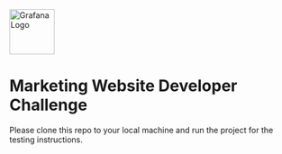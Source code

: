 

<img src="https://grafana.com/static/img/logos/grafana_logo_swirl.svg" alt="Grafana Logo" width="80" />

# Marketing Website Developer Challenge
Please clone this repo to your local machine and run the project for the testing instructions.